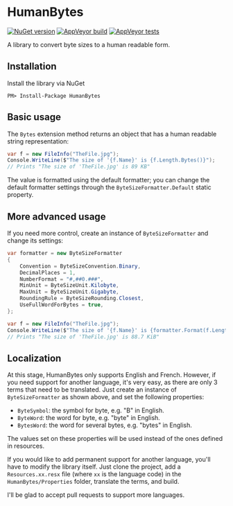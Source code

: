# HumanBytes

[![NuGet version](https://img.shields.io/nuget/v/HumanBytes.svg?logo=nuget)](https://www.nuget.org/packages/HumanBytes)
[![AppVeyor build](https://img.shields.io/appveyor/ci/thomaslevesque/humanbytes.svg?logo=appveyor)](https://ci.appveyor.com/project/thomaslevesque/humanbytes)
[![AppVeyor tests](https://img.shields.io/appveyor/tests/thomaslevesque/humanbytes.svg?logo=appveyor)](https://ci.appveyor.com/project/thomaslevesque/humanbytes/build/tests)

A library to convert byte sizes to a human readable form.

## Installation

Install the library via NuGet

```
PM> Install-Package HumanBytes
```

## Basic usage

The `Bytes` extension method returns an object that has a human readable string representation:

```csharp
var f = new FileInfo("TheFile.jpg");
Console.WriteLine($"The size of '{f.Name}' is {f.Length.Bytes()}");
// Prints "The size of 'TheFile.jpg' is 89 KB"
```

The value is formatted using the default formatter; you can change the default formatter settings through the `ByteSizeFormatter.Default` static property.

## More advanced usage

If you need more control, create an instance of `ByteSizeFormatter` and change its settings:

```csharp
var formatter = new ByteSizeFormatter
{
    Convention = ByteSizeConvention.Binary,
    DecimalPlaces = 1,
    NumberFormat = "#,##0.###",
    MinUnit = ByteSizeUnit.Kilobyte,
    MaxUnit = ByteSizeUnit.Gigabyte,
    RoundingRule = ByteSizeRounding.Closest,
    UseFullWordForBytes = true,
};

var f = new FileInfo("TheFile.jpg");
Console.WriteLine($"The size of '{f.Name}' is {formatter.Format(f.Length)}");
// Prints "The size of 'TheFile.jpg' is 88.7 KiB"
```

## Localization

At this stage, HumanBytes only supports English and French. However, if you need support for another language, it's very easy, as there are only 3 terms that need to be translated. Just create an instance of `ByteSizeFormatter` as shown above, and set the following properties:

- `ByteSymbol`: the symbol for byte, e.g. "B" in English.
- `ByteWord`: the word for byte, e.g. "byte" in English.
- `BytesWord`: the word for several bytes, e.g. "bytes" in English.

The values set on these properties will be used instead of the ones defined in resources.

If you would like to add permanent support for another language, you'll have to modify the library itself. Just clone the project, add a `Resources.xx.resx` file (where `xx` is the language code) in the `HumanBytes/Properties` folder, translate the terms, and build.

I'll be glad to accept pull requests to support more languages.
